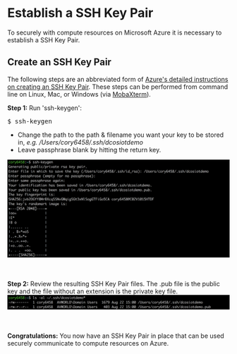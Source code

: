# Establish a SSH Key Pair
To securely with compute resources on Microsoft Azure it is necessary to establish a SSH Key Pair.

## Create an SSH Key Pair
The following steps are an abbreviated form of [Azure's detailed instructions on creating an SSH Key Pair](https://docs.microsoft.com/en-us/azure/virtual-machines/linux/create-ssh-keys-detailed).  These steps can be performed from command line on Linux, Mac, or Windows (via [MobaXterm](http://mobaxterm.mobatek.net/)).

<b>Step 1:</b> Run 'ssh-keygen':<br>
<pre>
$ ssh-keygen
</pre>
- Change the path to the path & filename you want your key to be stored in, <i>e.g. /Users/cory6458/.ssh/dcosiotdemo</i>
- Leave passphrase blank by hitting the return key.
<img src="01.png">

<br><br><b>Step 2:</b> Review the resulting SSH Key Pair files.  The .pub file is the public key and the file without an extension is the private key file.<br>
<img src="02.png">

<br><br><b>Congratulations:</b> You now have an SSH Key Pair in place that can be used securely communicate to compute resources on Azure.






